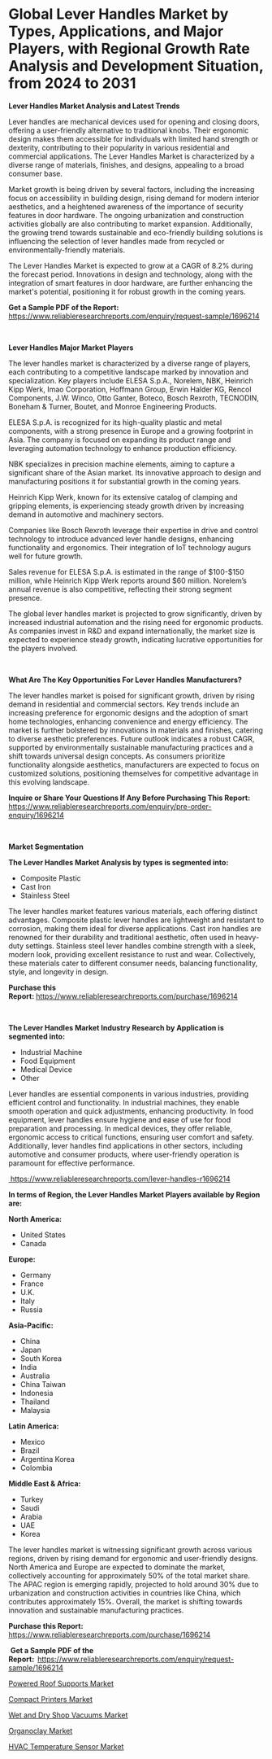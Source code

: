 <p><h1>Global Lever Handles Market by Types, Applications, and Major Players, with Regional Growth Rate Analysis and Development Situation, from 2024 to 2031</h1></p><p><strong>Lever Handles Market Analysis and Latest Trends</strong></p>
<p><p>Lever handles are mechanical devices used for opening and closing doors, offering a user-friendly alternative to traditional knobs. Their ergonomic design makes them accessible for individuals with limited hand strength or dexterity, contributing to their popularity in various residential and commercial applications. The Lever Handles Market is characterized by a diverse range of materials, finishes, and designs, appealing to a broad consumer base.</p><p>Market growth is being driven by several factors, including the increasing focus on accessibility in building design, rising demand for modern interior aesthetics, and a heightened awareness of the importance of security features in door hardware. The ongoing urbanization and construction activities globally are also contributing to market expansion. Additionally, the growing trend towards sustainable and eco-friendly building solutions is influencing the selection of lever handles made from recycled or environmentally-friendly materials.</p><p>The Lever Handles Market is expected to grow at a CAGR of 8.2% during the forecast period. Innovations in design and technology, along with the integration of smart features in door hardware, are further enhancing the market's potential, positioning it for robust growth in the coming years.</p></p>
<p><strong>Get a Sample PDF of the Report:&nbsp;</strong> <a href="https://www.reliableresearchreports.com/enquiry/request-sample/1696214?utm_campaign=37&utm_medium=2&utm_source=Github&utm_content=ia&utm_term=19102024&utm_id=lever-handles">https://www.reliableresearchreports.com/enquiry/request-sample/1696214</a></p>
<p>&nbsp;</p>
<p><strong>Lever Handles Major Market Players</strong></p>
<p><p>The lever handles market is characterized by a diverse range of players, each contributing to a competitive landscape marked by innovation and specialization. Key players include ELESA S.p.A., Norelem, NBK, Heinrich Kipp Werk, Imao Corporation, Hoffmann Group, Erwin Halder KG, Rencol Components, J.W. Winco, Otto Ganter, Boteco, Bosch Rexroth, TECNODIN, Boneham & Turner, Boutet, and Monroe Engineering Products.</p><p>ELESA S.p.A. is recognized for its high-quality plastic and metal components, with a strong presence in Europe and a growing footprint in Asia. The company is focused on expanding its product range and leveraging automation technology to enhance production efficiency.</p><p>NBK specializes in precision machine elements, aiming to capture a significant share of the Asian market. Its innovative approach to design and manufacturing positions it for substantial growth in the coming years.</p><p>Heinrich Kipp Werk, known for its extensive catalog of clamping and gripping elements, is experiencing steady growth driven by increasing demand in automotive and machinery sectors.</p><p>Companies like Bosch Rexroth leverage their expertise in drive and control technology to introduce advanced lever handle designs, enhancing functionality and ergonomics. Their integration of IoT technology augurs well for future growth.</p><p>Sales revenue for ELESA S.p.A. is estimated in the range of $100-$150 million, while Heinrich Kipp Werk reports around $60 million. Norelem’s annual revenue is also competitive, reflecting their strong segment presence. </p><p>The global lever handles market is projected to grow significantly, driven by increased industrial automation and the rising need for ergonomic products. As companies invest in R&D and expand internationally, the market size is expected to experience steady growth, indicating lucrative opportunities for the players involved.</p></p>
<p>&nbsp;</p>
<p><strong>What Are The Key Opportunities For Lever Handles Manufacturers?</strong></p>
<p><p>The lever handles market is poised for significant growth, driven by rising demand in residential and commercial sectors. Key trends include an increasing preference for ergonomic designs and the adoption of smart home technologies, enhancing convenience and energy efficiency. The market is further bolstered by innovations in materials and finishes, catering to diverse aesthetic preferences. Future outlook indicates a robust CAGR, supported by environmentally sustainable manufacturing practices and a shift towards universal design concepts. As consumers prioritize functionality alongside aesthetics, manufacturers are expected to focus on customized solutions, positioning themselves for competitive advantage in this evolving landscape.</p></p>
<p><strong>Inquire or Share Your Questions If Any Before Purchasing This Report:</strong> <a href="https://www.reliableresearchreports.com/enquiry/pre-order-enquiry/1696214?utm_campaign=37&utm_medium=2&utm_source=Github&utm_content=ia&utm_term=19102024&utm_id=lever-handles">https://www.reliableresearchreports.com/enquiry/pre-order-enquiry/1696214</a></p>
<p>&nbsp;</p>
<p><strong>Market Segmentation</strong></p>
<p><strong>The Lever Handles Market Analysis by types is segmented into:</strong></p>
<p><ul><li>Composite Plastic</li><li>Cast Iron</li><li>Stainless Steel</li></ul></p>
<p><p>The lever handles market features various materials, each offering distinct advantages. Composite plastic lever handles are lightweight and resistant to corrosion, making them ideal for diverse applications. Cast iron handles are renowned for their durability and traditional aesthetic, often used in heavy-duty settings. Stainless steel lever handles combine strength with a sleek, modern look, providing excellent resistance to rust and wear. Collectively, these materials cater to different consumer needs, balancing functionality, style, and longevity in design.</p></p>
<p><strong>Purchase this Report:&nbsp;</strong><a href="https://www.reliableresearchreports.com/purchase/1696214?utm_campaign=37&utm_medium=2&utm_source=Github&utm_content=ia&utm_term=19102024&utm_id=lever-handles">https://www.reliableresearchreports.com/purchase/1696214</a></p>
<p>&nbsp;</p>
<p><strong>The Lever Handles Market Industry Research by Application is segmented into:</strong></p>
<p><ul><li>Industrial Machine</li><li>Food Equipment</li><li>Medical Device</li><li>Other</li></ul></p>
<p><p>Lever handles are essential components in various industries, providing efficient control and functionality. In industrial machines, they enable smooth operation and quick adjustments, enhancing productivity. In food equipment, lever handles ensure hygiene and ease of use for food preparation and processing. In medical devices, they offer reliable, ergonomic access to critical functions, ensuring user comfort and safety. Additionally, lever handles find applications in other sectors, including automotive and consumer products, where user-friendly operation is paramount for effective performance.</p></p>
<p><a href="https://www.reliableresearchreports.com/lever-handles-r1696214?utm_campaign=37&utm_medium=2&utm_source=Github&utm_content=ia&utm_term=19102024&utm_id=lever-handles">&nbsp;https://www.reliableresearchreports.com/lever-handles-r1696214</a></p>
<p><strong>In terms of Region, the Lever Handles Market Players available by Region are:</strong></p>
<p>
    <p> <strong> North America: </strong>
        <ul>
            <li>United States</li>
            <li>Canada</li>
        </ul>
        </p> 
    <p> <strong> Europe: </strong>
        <ul>
            <li>Germany</li>
            <li>France</li>
            <li>U.K.</li>
            <li>Italy</li>
            <li>Russia</li>
        </ul>
        </p> 
    <p> <strong> Asia-Pacific: </strong>
        <ul>
            <li>China</li>
            <li>Japan</li>
            <li>South Korea</li>
            <li>India</li>
            <li>Australia</li>
            <li>China Taiwan</li>
            <li>Indonesia</li>
            <li>Thailand</li>
            <li>Malaysia</li>
        </ul>
        </p> 
    <p> <strong> Latin America: </strong>
        <ul>
            <li>Mexico</li>
            <li>Brazil</li>
            <li>Argentina Korea</li>
            <li>Colombia</li>
        </ul>
        </p> 
    <p> <strong> Middle East & Africa: </strong>
        <ul>
            <li>Turkey</li>
            <li>Saudi</li>
            <li>Arabia</li>
            <li>UAE</li>
            <li>Korea</li>
        </ul>
    </p>
    </p>
<p><p>The lever handles market is witnessing significant growth across various regions, driven by rising demand for ergonomic and user-friendly designs. North America and Europe are expected to dominate the market, collectively accounting for approximately 50% of the total market share. The APAC region is emerging rapidly, projected to hold around 30% due to urbanization and construction activities in countries like China, which contributes approximately 15%. Overall, the market is shifting towards innovation and sustainable manufacturing practices.</p></p>
<p><strong>Purchase this Report: </strong><a href="https://www.reliableresearchreports.com/purchase/1696214?utm_campaign=37&utm_medium=2&utm_source=Github&utm_content=ia&utm_term=19102024&utm_id=lever-handles">https://www.reliableresearchreports.com/purchase/1696214</a></p>
<p>&nbsp;<strong>Get a Sample PDF of the Report:&nbsp;&nbsp;</strong><a href="https://www.reliableresearchreports.com/enquiry/request-sample/1696214?utm_campaign=37&utm_medium=2&utm_source=Github&utm_content=ia&utm_term=19102024&utm_id=lever-handles">https://www.reliableresearchreports.com/enquiry/request-sample/1696214</a></p>
<p><strong></strong></p>
<p><p><a href="https://issuu.com/reportprime-2/docs/powered-roof-supports-market-size-2_6c21771e010022?utm_campaign=37&utm_medium=2&utm_source=Github&utm_content=ia&utm_term=19102024&utm_id=lever-handles">Powered Roof Supports Market</a></p><p><a href="https://issuu.com/reportprime-2/docs/compact-printers-market-size-2030.p_cf2af4b82ae373?utm_campaign=37&utm_medium=2&utm_source=Github&utm_content=ia&utm_term=19102024&utm_id=lever-handles">Compact Printers Market</a></p><p><a href="https://www.linkedin.com/pulse/wet-dry-shop-vacuums-market-trends-insights-type-application-mhssc?utm_campaign=37&utm_medium=2&utm_source=Github&utm_content=ia&utm_term=19102024&utm_id=lever-handles">Wet and Dry Shop Vacuums Market</a></p><p><a href="https://github.com/ChristianClark406/Market-Research-Report-List-1/blob/main/organoclay-market.md?utm_campaign=37&utm_medium=2&utm_source=Github&utm_content=ia&utm_term=19102024&utm_id=lever-handles">Organoclay Market</a></p><p><a href="https://www.linkedin.com/pulse/disruption-innovation-hvac-temperature-sensor-industry-market-ny9uc?utm_campaign=37&utm_medium=2&utm_source=Github&utm_content=ia&utm_term=19102024&utm_id=lever-handles">HVAC Temperature Sensor Market</a></p></p>